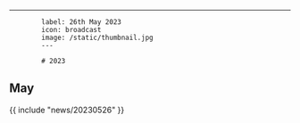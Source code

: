 ---
            label: 26th May 2023
            icon: broadcast
            image: /static/thumbnail.jpg
            ---

            # 2023
## May

{{ include "news/20230526" }}